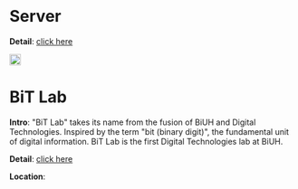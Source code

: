 <img src="https://fzhang.bioinfo-lab.com/img/white.png" height="1">

# Server

<b>Detail</b>: [click here](/Server)


<img src="https://fzhang.bioinfo-lab.com/img/white.png" height="20">

# BiT Lab

<b>Intro</b>: "BiT Lab" takes its name from the fusion of BiUH and Digital Technologies. 
Inspired by the term "bit (binary digit)", the fundamental unit of digital information.
BiT Lab is the first Digital Technologies lab at BiUH.

<b>Detail</b>: [click here](/BiT_Lab)

<b>Location</b>:


